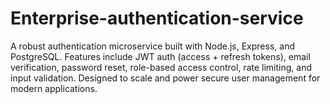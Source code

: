 # Enterprise-authentication-service
A robust authentication microservice built with Node.js, Express, and PostgreSQL. Features include JWT auth (access + refresh tokens), email verification, password reset, role-based access control, rate limiting, and input validation. Designed to scale and power secure user management for modern applications.
